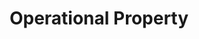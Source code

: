 ---
schema: default
title: Operational Property
organization: Dundee City Council
notes: >-
    Operational Property is that which is dedicated to direct service delivery e.g. offices.
resources:
  - name: Operational Property CSV
  - url: >-
      http://inspire.dundeecity.gov.uk/geoserver/inspire/wfs?version=2.0.0&service=wfs&request=GetFeature&typeName=inspire:SV_OPERATIONAL_PROPERTY&outputFormat=csv
  - format: CSV

  - name: Operational Property ZIP
  - url: >-
      http://inspire.dundeecity.gov.uk/geoserver/inspire/wfs?version=2.0.0&service=wfs&request=GetFeature&typeName=inspire:SV_OPERATIONAL_PROPERTY&outputFormat=SHAPE-ZIP
  - format: ZIP

  - name: Operational Property GEOJSON
  - url: >-
      http://inspire.dundeecity.gov.uk/geoserver/inspire/wfs?version=2.0.0&service=wfs&request=GetFeature&typeName=inspire:SV_OPERATIONAL_PROPERTY&outputFormat=json
  - format: GEOJSON

  - name: Operational Property WMS
  - url: >-
      http://inspire.dundeecity.gov.uk/geoserver/inspire/wms?service=WMS&version=1.3.0&request=getCapabilities
  - format: WMS

  - name: Operational Property WFS
  - url: >-
      http://inspire.dundeecity.gov.uk/geoserver/inspire/wfs?service=WFS&version=1.1.0&request=getCapabilities
  - format: WFS
license: Open Government Licence 3.0 (United Kingdom)
category:

  - property
maintainer: Dundee City Council
maintainer_email: someone@example.com
---